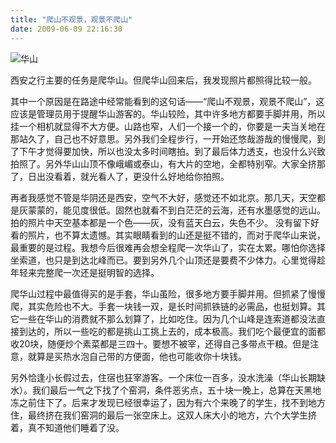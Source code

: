 ```yaml
---
title: "爬山不观景，观景不爬山"
date: 2009-06-09 22:16:30
---
```


![华山](../../../images/2009/06/e58d8ee5b1b1.jpg "华山") 

西安之行主要的任务是爬华山。但爬华山回来后，我发现照片都照得比较一般。 

其中一个原因是在路途中经常能看到的这句话——“爬山不观景，观景不爬山”，这应该是管理员用于提醒华山游客的。华山较险，其中许多地方都要手脚并用，所以挂一个相机就显得不大方便。山路也窄，人们一个接一个的，你要是一夫当关地在那站久了，自己也不好意思。另外我们全程步行，一开始还悠哉游哉的慢慢爬，到了下午才觉得要加快，所以也没太多时间瞎拍。到了最后体力透支，也没什么兴致拍照了。另外华山山顶不像峨嵋或泰山，有大片的空地，全都特别窄。大家全挤那了，日出没看着，就光看人了，更没什么好地给你拍照。 

再者我感觉不管是华阴还是西安，空气不大好，感觉还不如北京。那几天，天空都是灰蒙蒙的，能见度很低。固然也就看不到白茫茫的云海，还有水墨感觉的远山。拍的照片中天空基本都是一个色——灰，没有蓝天白云，失色不少。 没有留下好看的照片，也不算太遗憾。其实眼睛看到的山还是挺不错的，而对于爬华山来说，最重要的是过程。我想今后很难再会想全程爬一次华山了，实在太累。哪怕你选择坐索道，也只是到达北峰而已。要到另外几个山顶还是要费不少体力。心里觉得趁年轻来完整爬一次还是挺明智的选择。 

爬华山过程中最值得买的是手套，华山虽险，很多地方要手脚并用。但抓紧了慢慢爬，其实危险也不大。手套一块钱一双，是长时间抓铁链的必需品，也挺划算。其它一些在华山的消费就不那么划算了，比如吃住。因为几个山峰是连索道都没法直接到达的，所以一些吃的都是挑山工挑上去的，成本极高。我们吃个最便宜的面都收20块，随便炒个素菜都是三四十。要想不被宰，还得自己多带点干粮。但是注意，就算是买热水泡自己带的方便面，他也可能收你十块钱。 

另外恰逢小长假过去，住宿也狂宰游客。一个床位一百多，没水洗澡（华山长期缺水）。我们最后一气之下找了个窑洞，条件恶劣点，五十块一晚上，总算在天黑地冻之前住下了。后来才发现已经很幸运了，因为有六个来晚了的学生，找不到地方住，最终挤在我们窑洞的最后一张空床上。这双人床大小的地方，六个大学生挤着，真不知道他们睡着了没。